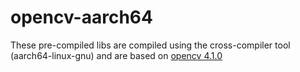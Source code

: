# opencv-aarch64

These pre-compiled libs are compiled using the cross-compiler tool (aarch64-linux-gnu) and are based on [opencv 4.1.0](https://github.com/opencv/opencv/releases/tag/4.1.0)
